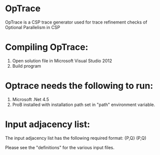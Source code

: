 OpTrace
=======

OpTrace is a CSP trace generator used for trace refinement checks of Optional Parallelism in CSP


Compiling OpTrace:
==================
1. Open solution file in Microsoft Visual Studio 2012
2. Build program 


Optrace needs the following to run:
===================================

1. Microsoft .Net 4.5
2. ProB installed with installation path set in "path" environment variable.


Input adjacency list:
=====================
The input adjacency list has the following required format:
{P,Q}
(P,Q)

Please see the "definitions" for the various input files.
